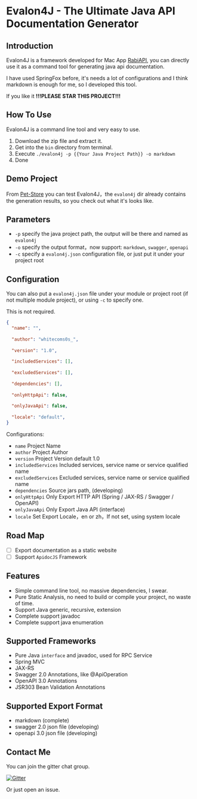 # Evalon4J - The Ultimate Java API Documentation Generator

## Introduction

Evalon4J is a framework developed for Mac App [RabiAPI](https://github.com/RabiAPI/RabiAPI-Support), you can directly
use it as a command tool for generating java api documentation.

I have used SpringFox before, it's needs a lot of configurations and I think markdown is enough for me, so I developed this tool.

If you like it **!!!PLEASE STAR THIS PROJECT!!!**

## How To Use

Evalon4J is a command line tool and very easy to use.

1. Download the zip file and extract it.
2. Get into the `bin` directory from terminal.
3. Execute `./evalon4j -p {{Your Java Project Path}} -o markdown`
4. Done

## Demo Project

From [Pet-Store](https://gitee.com/RabiAPI/pet-store) you can test Evalon4J，the `evalon4j` dir already contains the generation results, so you check out what it's looks like.

## Parameters

- `-p` specify the java project path, the output will be there and named as `evalon4j`
- `-o` specify the output format，now support: `markdown`, `swagger`, `openapi`
- `-c` specify a `evalon4j.json` configuration file, or just put it under your project root

## Configuration

You can also put a `evalon4j.json` file under your module or project root (if not multiple module project), or using `-c` to specify one.

This is not required.

```json
{
  "name": "",
  
  "author": "whitecoms0s_", 
  
  "version": "1.0", 
  
  "includedServices": [],  
  
  "excludedServices": [], 
  
  "dependencies": [], 
  
  "onlyHttpApi": false, 
  
  "onlyJavaApi": false, 
  
  "locale": "default", 
}
```

Configurations:

- `name` Project Name
- `author` Project Author
- `version` Project Version default 1.0
- `includedServices` Included services, service name or service qualified name
- `excludedServices` Excluded services, service name or service qualified name
- `dependencies` Source jars path, (developing)
- `onlyHttpApi` Only Export HTTP API (Spring / JAX-RS / Swagger / OpenAPI)
- `onlyJavaApi` Only Export Java API (interface)
- `locale` Set Export Locale，en or zh，If not set, using system locale

## Road Map

- [ ] Export documentation as a static website
- [ ] Support `ApidocJS` Framework

## Features

- Simple command line tool, no massive dependencies, I swear.
- Pure Static Analysis, no need to build or compile your project, no waste of time.
- Support Java generic, recursive, extension
- Complete support javadoc
- Complete support java enumeration

## Supported Frameworks

- Pure Java `interface` and javadoc, used for RPC Service
- Spring MVC
- JAX-RS
- Swagger 2.0 Annotations, like @ApiOperation
- OpenAPI 3.0 Annotations
- JSR303 Bean Validation Annotations

## Supported Export Format

- markdown (complete)
- swagger 2.0 json file (developing)
- openapi 3.0 json file (developing)

## Contact Me

You can join the gitter chat group.

[![Gitter](https://badges.gitter.im/RabiAPITool/community.svg)](https://gitter.im/RabiAPITool/community?utm_source=badge&utm_medium=badge&utm_campaign=pr-badge)

Or just open an issue.
